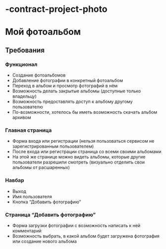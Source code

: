 # -contract-project-photo

# Мой фотоальбом

## Требования

### Функционал

- Создание фотоальбомов
- Добавление фотографии в конкретный фотоальбом
- Переход в альбом и просмотр фотографий в нём
- Возможность делать закрытые альбомы (доступные только владельцу)
- Возможность предоставлять доступ к альбому другому пользователю
- По-возможности, хотелось бы иметь возможность скачать альбом архивом

### Главная страница

- Форма входа или регистрации (нельзя пользоваться сервисом не зарегистрированным пользователем)
- После входа или регистрации страница со всеми своими альбомами
- На этой же странице можно видеть альбомы, которые другие пользователи разрешили смотреть (визуально отделить свои альбомы от расшаренных)

### Навбар

- Выход
- Имя пользователя
- Кнопка “Добавить фотографию”

### Страница “Добавить фотографию”

- Форма загрузки фотографии с возможность написать к ней комментарий
- Возможность выбрать, в какой альбом будет загружена фотография или создание нового альбома

